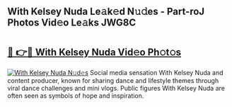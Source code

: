## With Kelsey Nuda Le𝚊k𝚎d N𝚞𝚍es - Part-roJ Photos Vid𝚎o Le𝚊ks JWG8C

# <h2><a href="http://fbeggkq.evod.top/?m=With+Kelsey+Nuda">🔗 👉🔴 With Kelsey Nuda Vid𝚎o Ph𝚘t𝚘s</a></h2>

[![With Kelsey Nuda N𝚞d𝚎s](https://i.imgur.com/8V9OHl7.gif)](http://fbeggkq.evod.top/?m=With+Kelsey+Nuda)
Social media sensation With Kelsey Nuda and content producer, known for sharing dance and lifestyle themes through viral dance challenges and mini vlogs. Public figures With Kelsey Nuda are often seen as symbols of hope and inspiration. 
